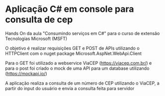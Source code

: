 # Aplicação C# em console para consulta de cep
Hands On da aula "Consumindo serviços em C#" para o curso de extensão Tecnologias Microsoft (MSFT)

O objetivo é realizar requisições GET e POST de APIs utilizando o HTTPClient com o nuget package Microsoft.AspNet.WebApi.Client

Para o GET foi utilizado a webservice ViaCEP (https://viacep.com.br/) e para o post foi criado o mock de uma API para um database utilizando (https://mockapi.io/)

A aplicação realiza a consulta de um número de CEP utilizando o ViaCEP, a partir do input do usuário e envia a consulta feita para servidor 
